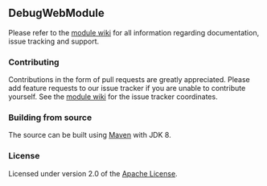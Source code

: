 ## DebugWebModule
Please refer to the [module wiki][] for all information regarding documentation, issue tracking and support.

### Contributing
Contributions in the form of pull requests are greatly appreciated.  Please add feature requests to our issue
tracker if you are unable to contribute yourself.  See the [module wiki][] for the issue tracker coordinates.

### Building from source
The source can be built using [Maven][] with JDK 8.

### License
Licensed under version 2.0 of the [Apache License][].

[module wiki]: https://foreach.atlassian.net/wiki/display/AX/DebugWebModule
[Maven]: http://maven.apache.org
[Apache License]: http://www.apache.org/licenses/LICENSE-2.0